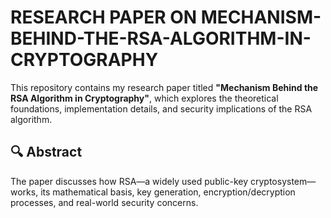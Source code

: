 # RESEARCH PAPER ON MECHANISM-BEHIND-THE-RSA-ALGORITHM-IN-CRYPTOGRAPHY
This repository contains my research paper titled **"Mechanism Behind the RSA Algorithm in Cryptography"**, which explores the theoretical foundations, implementation details, and security implications of the RSA algorithm.

## 🔍 Abstract
The paper discusses how RSA—a widely used public-key cryptosystem—works, its mathematical basis, key generation, encryption/decryption processes, and real-world security concerns.

